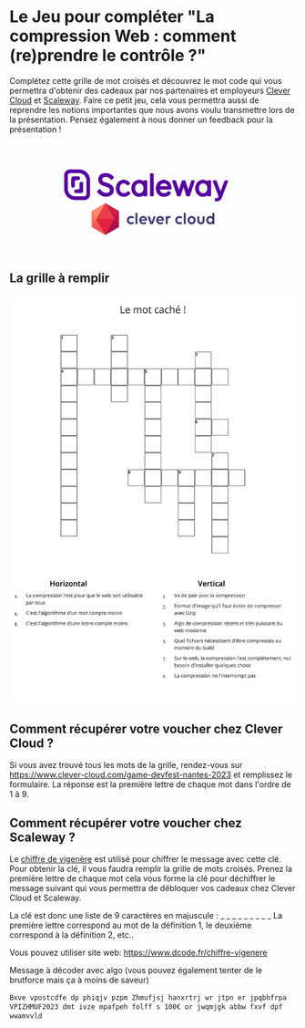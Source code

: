 #  Le Jeu pour compléter "La compression Web : comment (re)prendre le contrôle ?"

Complétez cette grille de mot croisés et découvrez le mot code qui vous permettra d'obtenir des cadeaux par nos partenaires et employeurs [Clever Cloud](https://www.clever-cloud.com/fr/home/) et [Scaleway](https://www.scaleway.com/en/).
Faire ce petit jeu, cela vous permettra aussi de reprendre les notions importantes que nous avons voulu transmettre lors de la présentation.
Pensez également à nous donner un feedback pour la présentation ! 

<br>
<br>

<p align="center">
  <img style="height: 4em" src="./logo/scaleway.png">
  &nbsp;&nbsp;&nbsp;&nbsp;&nbsp;
  <img style="height: 4em" src="./logo/clever_cloud.png">
</p>

<br>

## La grille à remplir

![mot croisé](./crosswords.png)

## Comment récupérer votre voucher chez Clever Cloud ?

Si vous avez trouvé tous les mots de la grille, rendez-vous sur https://www.clever-cloud.com/game-devfest-nantes-2023 et remplissez le formulaire.
La réponse est la première lettre de chaque mot dans l'ordre de 1 à 9.

## Comment récupérer votre voucher chez Scaleway ?

Le [chiffre de vigenère](https://www.dcode.fr/chiffre-vigenere#q1) est utilisé pour chiffrer le message avec cette clé.
Pour obtenir la clé, il vous faudra remplir la grille de mots croisés.
Prenez la première lettre de chaque mot cela vous forme la clé pour déchiffrer le message suivant qui vous permettra de débloquer vos cadeaux chez Clever Cloud et Scaleway.

La clé est donc une liste de 9 caractères en majuscule : _ _ _ _ _ _ _ _ _
La première lettre correspond au mot de la définition 1, le deuxième correspond à la définition 2, etc..

Vous pouvez utiliser site web: https://www.dcode.fr/chiffre-vigenere

Message à décoder avec algo (vous pouvez également tenter de le brutforce mais ça à moins de saveur)

```
Bxve vpostcdfe dp phiqjv pzpm Zhmufjsj hanxrtrj wr jtpn er jpqbhfrpa VPIZHMUF2023 dmt ivze mpafpeh folff s 100€ or jwqmjgk abbw fxvf dpf wwamvvld
```
